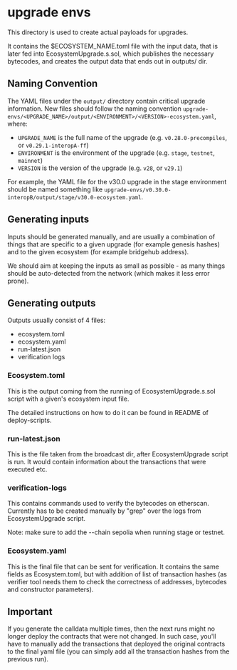 # upgrade envs

This directory is used to create actual payloads for upgrades.

It contains the $ECOSYSTEM_NAME.toml file with the input data, that is later fed into EcosystemUpgrade.s.sol, which publishes the necessary bytecodes, and creates the output data that ends out in outputs/ dir.

## Naming Convention

The YAML files under the `output/` directory contain critical upgrade information. New files should follow the naming convention `upgrade-envs/<UPGRADE_NAME>/output/<ENVIRONMENT>/<VERSION>-ecosystem.yaml`, where:

- `UPGRADE_NAME` is the full name of the upgrade (e.g. `v0.28.0-precompiles`, or `v0.29.1-interopA-ff`)
- `ENVIRONMENT` is the environment of the upgrade (e.g. `stage`, `testnet`, `mainnet`)
- `VERSION` is the version of the upgrade (e.g. `v28`, or `v29.1`)

For example, the YAML file for the v30.0 upgrade in the stage environment should be named something like `upgrade-envs/v0.30.0-interopB/output/stage/v30.0-ecosystem.yaml`.

## Generating inputs

Inputs should be generated manually, and are usually a combination of things
that are specific to a given upgrade (for example genesis hashes) and to the
given ecosystem (for example bridgehub address).

We should aim at keeping the inputs as small as possible - as many things should be auto-detected from the network (which makes it less error prone).

## Generating outputs

Outputs usually consist of 4 files:

- ecosystem.toml
- ecosystem.yaml
- run-latest.json
- verification logs

### Ecosystem.toml

This is the output coming from the running of EcosystemUpgrade.s.sol script with a given's ecosystem input file.

The detailed instructions on how to do it can be found in README of deploy-scripts.

### run-latest.json

This is the file taken from the broadcast dir, after EcosystemUpgrade script is run. It would contain information about the transactions that were executed etc.

### verification-logs

This contains commands used to verify the bytecodes on etherscan. Currently has to be created manually by "grep" over the logs from EcosystemUpgrade script.

Note: make sure to add the --chain sepolia when running stage or testnet.

### Ecosystem.yaml

This is the final file that can be sent for verification. It contains the same fields as Ecosystem.toml, but with addition of list of transaction hashes (as verifier tool needs them to check the correctness of addresses, bytecodes and constructor parameters).

## Important

If you generate the calldata multiple times, then the next runs might no longer deploy the contracts that were not changed.
In such case, you'll have to manually add the transactions that deployed the original contracts to the final yaml file (you can simply add all the transaction hashes from the previous run).
